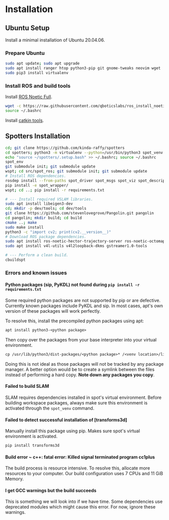 # Installation

## Ubuntu Setup

Install a minimal installation of Ubuntu 20.04.06.

### Prepare Ubuntu

```bash
sudo apt update; sudo apt upgrade
sudo apt install ranger htop python3-pip git gnome-tweaks neovim wget
sudo pip3 install virtualenv
```

### Install ROS and build tools

Install [ROS Noetic Full](http://wiki.ros.org/noetic/Installation/Ubuntu).

```bash
wget -c https://raw.githubusercontent.com/qboticslabs/ros_install_noetic/master/ros_install_noetic.sh; chmod +x ./ros_install_noetic.sh; ./ros_install_noetic.sh
source ~/.bashrc
```

Install [catkin tools](https://catkin-tools.readthedocs.io/en/latest/installing.html).

## Spotters Installation

```bash
cd; git clone https://github.com/kinda-raffy/spotters                   # spotters must be in ~/.
cd spotters; python3 -m virtualenv --python=/usr/bin/python3 spot_venv  # Create virtual environment.
echo "source ~/spotters/.setup.bash" >> ~/.bashrc; source ~/.bashrc     # Source spotter commands.
spot_env                                                                # Activate spot's virtual environment.
git submodule init; git submodule update                                # Populate base submodules.
wspt; cd src/spot_ros; git submodule init; git submodule update         # Populate spot_ros submodules.
# Install ROS dependencies.
rosdep install --from-paths spot_driver spot_msgs spot_viz spot_description spot_cam --ignore-src -y
pip install -e spot_wrapper/                                            # Install spot SDK wrapper.
wspt; cd ..; pip install -r requirements.txt                            # Install requirements.

# --- Install required VSLAM libraries.
sudo apt install libeigen3-dev                                          # Install Eigen3.
cd; mkdir -p dev/tools; cd dev/tools                                    # Download Pangolin.
git clone https://github.com/stevenlovegrove/Pangolin.git pangolin
cd pangolin; mkdir build; cd build                                      # Build Pangolin.
cmake ..; make
sudo make install                                                       # Install Pangolin.
python3 -c "import cv2; print(cv2.__version__)"                         # Verify 4.2.0 OpenCV version.
# Download ROS package dependencies.
sudo apt install ros-noetic-hector-trajectory-server ros-noetic-octomap-server ros-noetic-usb-cam
sudo apt install v4l-utils v4l2loopback-dkms gstreamer1.0-tools         # Download camera streaming utilities.

# --- Perform a clean build.
cbuildspt
```

### Errors and known issues

#### Python packages (sip, PyKDL) not found during `pip install -r requirements.txt`

Some required python packages are not supported by pip or are defective.
Currently known packages include PyKDL and sip. In most cases, apt's own version
of these packages will work perfectly.

To resolve this, install the precompiled python packages using apt:

```txt
apt install python3-<python package>
```

Then copy over the packages from your base interpreter into your virtual environment.

```txt
cp /usr/lib/python3/dist-packages/<python package>* /<venv location>/lib/python<version>/site-packages/
```

Doing this is not ideal as those packages will not be tracked by any package manager. A better option would be
to create a symlink between the files instead of performing a hard copy. **Note down any packages you copy**.

#### Failed to build SLAM

SLAM requires dependencies installed in spot's virtual environment.
Before building workspace packages, always make sure this environment is activated through the `spot_venv` command.

#### Failed to detect successful installation of [transforms3d]

Manually install this package using pip. Makes sure spot's virtual environment is activated.

```bash
pip install transforms3d
```

#### Build error ~ c++: fatal error: Killed signal terminated program cc1plus

The build process is resource intensive. To resolve this, allocate more resources to your computer.
Our build configuration uses 7 CPUs and 11 GiB Memory.

#### I get GCC warnings but the build succeeds

This is something we will look into if we have time. Some dependencies use deprecated modules
which might cause this error. For now, ignore these warnings.
